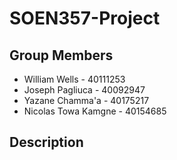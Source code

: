 # SOEN357-Project
## Group Members
- William Wells - 40111253
- Joseph Pagliuca - 40092947
- Yazane Chamma'a - 40175217
- Nicolas Towa Kamgne - 40154685

## Description
